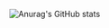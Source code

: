 ![Anurag's GitHub stats](https://github-readme-stats.vercel.app/api/top-langs/?username=stamp&size_weight=0.5&count_weight=0.5&layout=compact&theme=transparent)
